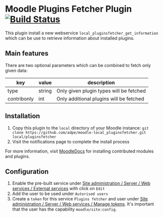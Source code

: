 # Moodle Plugins Fetcher Plugin [![Build Status](https://travis-ci.org/adpe/moodle-local_pluginsfetcher.svg?branch=MOODLE_38_STABLE)](https://travis-ci.org/adpe/moodle-local_pluginsfetcher)

This plugin install a new webservice `local_pluginsfetcher_get_information` which can be use to retrieve information about installed plugins.

## Main features

There are two optional parameters which can be combined to fetch only given data:

| key         | value  | description                             |
|-------------|--------|-----------------------------------------|
| type        | string | Only given plugin types will be fetched |
| contribonly | int    | Only additional plugins will be fetched |

## Installation
1. Copy this plugin to the `local` directory of your Moodle instance: `git clone https://github.com/adpe/moodle-local_pluginsfetcher.git local/pluginsfetcher`
2. Visit the notifications page to complete the install process

For more information, visit [MoodleDocs](https://docs.moodle.org/38/en/Installing_plugins#Installing_manually_at_the_server) for installing contributed modules and plugins.

## Configuration
1. Enable the pre-built service under [Site administration / Server / Web services / External services](https://FQDN/admin/settings.php?section=externalservices) with click on `Edit`
2. Add the user to be used under `Autorised users`
3. Create a `token` for this service `Plugins fetcher` and user under [Site administration / Server / Web services / Manage tokens](https://FQDN/admin/webservice/tokens.php?action=create). It's important that the user has the capability `moodle/site:config`.
